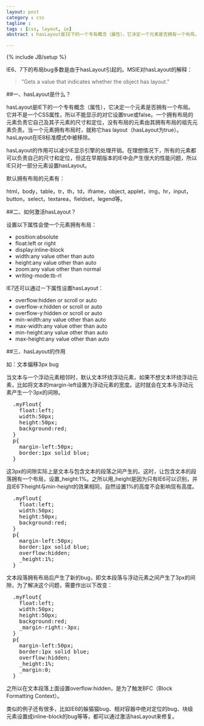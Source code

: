 ```yaml
---
layout: post
category : css
tagline : 
tags : [css, layout, ie]
abstract : hasLayout是IE下的一个专有概念（属性），它决定一个元素是否拥有一个布局。它并不是一个CSS属性，所以不能显示的对它设置true或false。一个拥有布局的元素负责它自己及其子元素的尺寸和定位，没有布局的元素由其拥有布局的祖先元素负责。当一个元素拥有布局时，就称它has layout（hasLayout为true）。hasLayout在IE8标准模式中被移除。

---
```

{% include JB/setup %}

IE6、7下的布局bug多数是由于hasLayout引起的。MSIE对hasLayout的解释：
>"Gets a value that indicates whether the object has layout."

##一、hasLayout是什么？

hasLayout是IE下的一个专有概念（属性），它决定一个元素是否拥有一个布局。它并不是一个CSS属性，所以不能显示的对它设置true或false。一个拥有布局的元素负责它自己及其子元素的尺寸和定位，没有布局的元素由其拥有布局的祖先元素负责。当一个元素拥有布局时，就称它has layout（hasLayout为true）。hasLayout在IE8标准模式中被移除。

hasLayout的作用可以减少IE显示引擎的处理开销。在理想情况下，所有的元素都可以负责自己的尺寸和定位，但这在早期版本的IE中会产生很大的性能问题，所以IE只对一部分元素设置hasLayout。

默认拥有布局的元素有：

html，body，table，tr，th，td，iframe，object, applet，img，hr，input，button，select，textarea，fieldset，legend等。

##二、如何激活hasLayout？

设置以下属性会使一个元素拥有布局：
* position:absolute
* float:left or right
* display:inline-block
* width:any value other than auto
* height:any value other than auto
* zoom:any value other than normal
* writing-mode:tb-rl

IE7还可以通过一下属性设置hasLayout：
* overflow:hidden or scroll or auto
* overflow-x:hidden or scroll or auto
* overflow-y:hidden or scroll or auto
* min-width:any value other than auto
* max-width:any value other than auto
* min-height:any value other than auto
* max-height:any value other than auto

##三、hasLayout的作用

如：文本偏移3px bug

当文本与一个浮动元素相邻时，默认文本环绕浮动元素，如果不想文本环绕浮动元素，比如将文本的margin-left设置为浮动元素的宽度。这时就会在文本与浮动元素产生一个3px的间隙。

<pre class="prettyprint linenums">
  .myFlout{
    float:left;
    width:50px;
    height:50px;
    background:red;
  }
  p{
    margin-left:50px;
    border:1px solid blue;
  }
</pre>

这3px的间隙实际上是文本与包含文本的段落之间产生的。这时，让包含文本的段落拥有一个布局，设置_height:1%。之所以用_height是因为只有IE6可以识别，并且IE6下height与min-height的效果相同，自然设置1%的高度不会影响现有高度。

<pre class="prettyprint linenums">
  .myFlout{
    float:left;
    width:50px;
    height:50px;
    background:red;
  }
  p{
    margin-left:50px;
    border:1px solid blue;
    overflow:hidden;
    _height:1%;
  }
</pre>

文本段落拥有布局后产生了新的bug，即文本段落与浮动元素之间产生了3px的间隙，为了解决这个问题，需要作出以下改变：

<pre class="prettyprint linenums">
  .myFlout{
    float:left;
    width:50px;
    height:50px;
    background:red;
    _margin-right:-3px;
  }
  p{
    margin-left:50px;
    border:1px solid blue;
    overflow:hidden;
    _height:1%;
    _margin:0;
  }
</pre>

之所以在文本段落上面设置overflow:hidden，是为了触发BFC（Block Formatting Context）。

类似的例子还有很多，比如IE6的躲猫猫bug、相对容器中绝对定位的bug、块级元素设置成inline-block的bug等等，都可以通过激活hasLayout来修复。